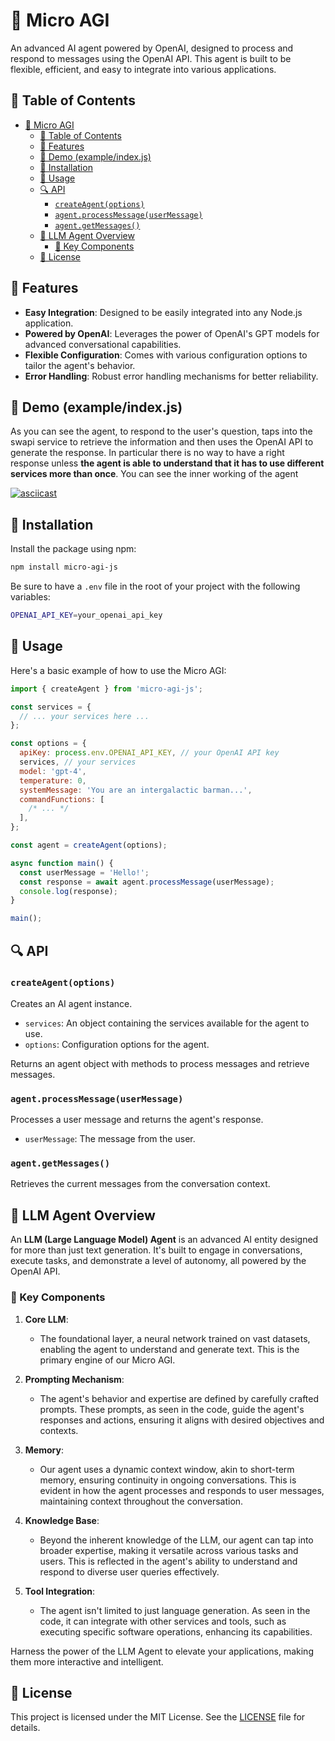 # 🤖 Micro AGI

An advanced AI agent powered by OpenAI, designed to process and respond to messages using the OpenAI API. This agent is built to be flexible, efficient, and easy to integrate into various applications.

## 📜 Table of Contents

- [🤖 Micro AGI](#-micro-agi)
  - [📜 Table of Contents](#-table-of-contents)
  - [🌟 Features](#-features)
  - [🎥 Demo (example/index.js)](#-demo-exampleindexjs)
  - [🔧 Installation](#-installation)
  - [🚀 Usage](#-usage)
  - [🔍 API](#-api)
    - [`createAgent(options)`](#createagentoptions)
    - [`agent.processMessage(userMessage)`](#agentprocessmessageusermessage)
    - [`agent.getMessages()`](#agentgetmessages)
  - [🧠 LLM Agent Overview](#-llm-agent-overview)
    - [🔑 Key Components](#-key-components)
  - [📄 License](#-license)

## 🌟 Features

- **Easy Integration**: Designed to be easily integrated into any Node.js application.
- **Powered by OpenAI**: Leverages the power of OpenAI's GPT models for advanced conversational capabilities.
- **Flexible Configuration**: Comes with various configuration options to tailor the agent's behavior.
- **Error Handling**: Robust error handling mechanisms for better reliability.

## 🎥 Demo (example/index.js)

As you can see the agent, to respond to the user's question, taps into the swapi service to retrieve the information and then uses the OpenAI API to generate the response. In particular there is no way to have a right response unless **the agent is able to understand that it has to use different services more than once**.
You can see the inner working of the agent

[![asciicast](https://asciinema.org/a/pa8hSexSSHlM4rGz3dupeW6N9.svg)](https://asciinema.org/a/pa8hSexSSHlM4rGz3dupeW6N9)

## 🔧 Installation

Install the package using npm:

```bash
npm install micro-agi-js
```

Be sure to have a `.env` file in the root of your project with the following variables:

```bash
OPENAI_API_KEY=your_openai_api_key
```

## 🚀 Usage

Here's a basic example of how to use the Micro AGI:

```javascript
import { createAgent } from 'micro-agi-js';

const services = {
  // ... your services here ...
};

const options = {
  apiKey: process.env.OPENAI_API_KEY, // your OpenAI API key
  services, // your services
  model: 'gpt-4',
  temperature: 0,
  systemMessage: 'You are an intergalactic barman...',
  commandFunctions: [
    /* ... */
  ],
};

const agent = createAgent(options);

async function main() {
  const userMessage = 'Hello!';
  const response = await agent.processMessage(userMessage);
  console.log(response);
}

main();
```

## 🔍 API

### `createAgent(options)`

Creates an AI agent instance.

- `services`: An object containing the services available for the agent to use.
- `options`: Configuration options for the agent.

Returns an agent object with methods to process messages and retrieve messages.

### `agent.processMessage(userMessage)`

Processes a user message and returns the agent's response.

- `userMessage`: The message from the user.

### `agent.getMessages()`

Retrieves the current messages from the conversation context.

## 🧠 LLM Agent Overview

An **LLM (Large Language Model) Agent** is an advanced AI entity designed for more than just text generation. It's built to engage in conversations, execute tasks, and demonstrate a level of autonomy, all powered by the OpenAI API.

### 🔑 Key Components

1. **Core LLM**:

   - The foundational layer, a neural network trained on vast datasets, enabling the agent to understand and generate text. This is the primary engine of our Micro AGI.

2. **Prompting Mechanism**:

   - The agent's behavior and expertise are defined by carefully crafted prompts. These prompts, as seen in the code, guide the agent's responses and actions, ensuring it aligns with desired objectives and contexts.

3. **Memory**:

   - Our agent uses a dynamic context window, akin to short-term memory, ensuring continuity in ongoing conversations. This is evident in how the agent processes and responds to user messages, maintaining context throughout the conversation.

4. **Knowledge Base**:

   - Beyond the inherent knowledge of the LLM, our agent can tap into broader expertise, making it versatile across various tasks and users. This is reflected in the agent's ability to understand and respond to diverse user queries effectively.

5. **Tool Integration**:

   - The agent isn't limited to just language generation. As seen in the code, it can integrate with other services and tools, such as executing specific software operations, enhancing its capabilities.

Harness the power of the LLM Agent to elevate your applications, making them more interactive and intelligent.

## 📄 License

This project is licensed under the MIT License. See the [LICENSE](./LICENSE.md) file for details.
